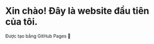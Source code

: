<!DOCTYPE html>
<html>
<head>
  <title>Trang của tôi</title>
</head>
<body>
  <h1>Xin chào! Đây là website đầu tiên của tôi.</h1>
  <p>Được tạo bằng GitHub Pages 🚀</p>
</body>
</html>
